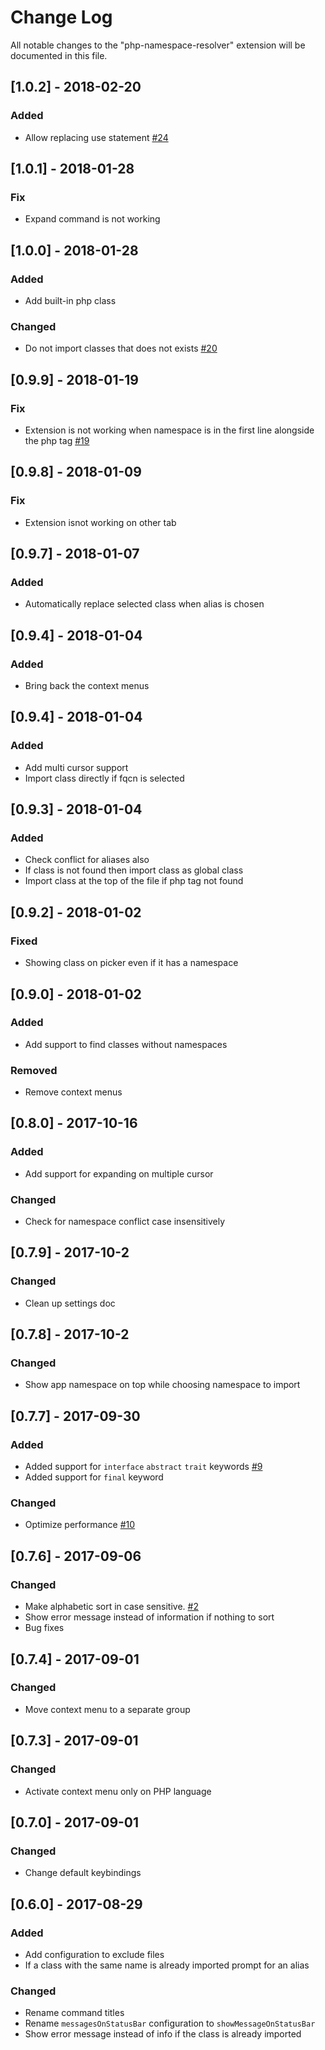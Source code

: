 # Change Log
All notable changes to the "php-namespace-resolver" extension will be documented in this file.

## [1.0.2] - 2018-02-20
### Added
- Allow replacing use statement [#24](https://github.com/MehediDracula/PHP-Namespace-Resolver/pull/24)

## [1.0.1] - 2018-01-28
### Fix
- Expand command is not working

## [1.0.0] - 2018-01-28
### Added
- Add built-in php class
### Changed
- Do not import classes that does not exists [#20](https://github.com/MehediDracula/PHP-Namespace-Resolver/pull/20)

## [0.9.9] - 2018-01-19
### Fix
- Extension is not working when namespace is in the first line alongside the php tag [#19](https://github.com/MehediDracula/PHP-Namespace-Resolver/pull/19)

## [0.9.8] - 2018-01-09
### Fix
- Extension isnot working on other tab

## [0.9.7] - 2018-01-07
### Added
- Automatically replace selected class when alias is chosen

## [0.9.4] - 2018-01-04
### Added
- Bring back the context menus

## [0.9.4] - 2018-01-04
### Added
- Add multi cursor support
- Import class directly if fqcn is selected

## [0.9.3] - 2018-01-04
### Added
- Check conflict for aliases also
- If class is not found then import class as global class
- Import class at the top of the file if php tag not found

## [0.9.2] - 2018-01-02
### Fixed
- Showing class on picker even if it has a namespace

## [0.9.0] - 2018-01-02
### Added
- Add support to find classes without namespaces
### Removed
- Remove context menus

## [0.8.0] - 2017-10-16
### Added
- Add support for expanding on multiple cursor
### Changed
- Check for namespace conflict case insensitively

## [0.7.9] - 2017-10-2
### Changed
- Clean up settings doc

## [0.7.8] - 2017-10-2
### Changed
- Show app namespace on top while choosing namespace to import

## [0.7.7] - 2017-09-30
### Added
- Added support for `interface` `abstract` `trait` keywords [#9](https://github.com/MehediDracula/PHP-Namespace-Resolver/pull/9)
- Added support for `final` keyword
### Changed
- Optimize performance [#10](https://github.com/MehediDracula/PHP-Namespace-Resolver/pull/10)

## [0.7.6] - 2017-09-06
### Changed
- Make alphabetic sort in case sensitive. [#2](https://github.com/MehediDracula/PHP-Namespace-Resolver/pull/2)
- Show error message instead of information if nothing to sort
- Bug fixes

## [0.7.4] - 2017-09-01
### Changed
- Move context menu to a separate group

## [0.7.3] - 2017-09-01
### Changed
- Activate context menu only on PHP language

## [0.7.0] - 2017-09-01
### Changed
- Change default keybindings

## [0.6.0] - 2017-08-29
### Added
- Add configuration to exclude files
- If a class with the same name is already imported prompt for an alias

### Changed
- Rename command titles
- Rename `messagesOnStatusBar` configuration to `showMessageOnStatusBar`
- Show error message instead of info if the class is already imported
